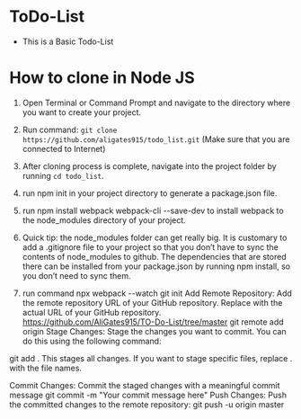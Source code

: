 # ToDo-List
 - This is a Basic Todo-List
# How to clone in Node JS
1. Open Terminal or Command Prompt and navigate to the directory where you want to create your project.
2. Run command: `git clone https://github.com/aligates915/todo_list.git` (Make sure that you are connected to Internet)
3. After cloning process is complete, navigate into the project folder by running `cd todo_list`.
4. run npm init  in your project directory to generate a package.json file.
5. run npm install webpack webpack-cli --save-dev to install webpack to the node_modules directory of your project.

6. Quick tip: the node_modules folder can get really big. It is customary to add a .gitignore file to your project so that you don’t have to sync the contents of node_modules to github. The dependencies that are stored there can be installed from your package.json by running npm install, so you don’t need to sync them.

7. run command npx webpack --watch
git init
Add Remote Repository:
Add the remote repository URL of your GitHub repository. Replace <repository-url> with the actual URL of your GitHub repository.
https://github.com/AliGates915/TO-Do-List/tree/master
git remote add origin <repository-url>
Stage Changes:
Stage the changes you want to commit. You can do this using the following command:

git add .
This stages all changes. If you want to stage specific files, replace . with the file names.

Commit Changes:
Commit the staged changes with a meaningful commit message
git commit -m "Your commit message here"
Push Changes:
Push the committed changes to the remote repository:
git push -u origin master